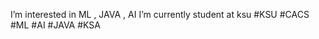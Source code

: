 
I’m interested in ML , JAVA , AI
I’m currently student at ksu
#KSU #CACS #ML #AI #JAVA #KSA

<!---
abdullahalqahtani5/abdullahalqahtani5 is a ✨ special ✨ repository because its `README.md` (this file) appears on your GitHub profile.
You can click the Preview link to take a look at your changes.
--->
